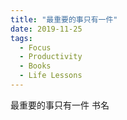 ```yaml
---
title: "最重要的事只有一件"
date: 2019-11-25
tags:
  - Focus
  - Productivity
  - Books
  - Life Lessons
---
```


最重要的事只有一件 书名